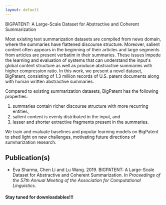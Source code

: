 ```yaml
---
layout: default
---
```

BIGPATENT: A Large-Scale Dataset for Abstractive and Coherent Summarization

Most existing text summarization datasets are compiled from news domain, where the summaries have flattened discourse structure. Moreover, salient content often appears in the beginning of their articles and large segments from articles are present verbatim in their summaries. These issues impede the learning and evaluation of systems that can understand the input's global content structure as well as produce abstractive summaries with higher compression ratio. In this work, we present a novel dataset, BigPatent, consisting of 1.3 million records of U.S. patent documents along with human written abstractive summaries. 

Compared to existing summarization datasets, BigPatent has the following properties:

1. summaries contain richer discourse structure with more recurring entities,
2. salient content is evenly distributed in the input, and
3. lesser and shorter extractive fragments present in the summaries.

We train and evaluate baselines and popular learning models on BigPatent to shed light on new challenges, motivating future directions of summarization research. 

## Publication(s)
* Eva Sharma, Chen Li and Lu Wang. 2019. BIGPATENT: A Large-Scale Dataset for Abstractive and Coherent Summarization. _In Proceedings of the 57th Annual Meeting of the Association for Computational Linguistics_. 

#### Stay tuned for downloadables!!!



